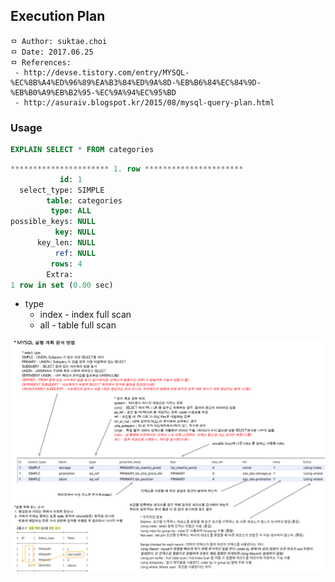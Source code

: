 ## Execution Plan

```
ㅁ Author: suktae.choi
ㅁ Date: 2017.06.25
ㅁ References:
 - http://devse.tistory.com/entry/MYSQL-%EC%8B%A4%ED%96%89%EA%B3%84%ED%9A%8D-%EB%B6%84%EC%84%9D-%EB%B0%A9%EB%B2%95-%EC%9A%94%EC%95%BD
 - http://asuraiv.blogspot.kr/2015/08/mysql-query-plan.html
```

### Usage
```sql
EXPLAIN SELECT * FROM categories
```
```sql
********************** 1. row **********************
           id: 1
  select_type: SIMPLE
        table: categories
         type: ALL
possible_keys: NULL
          key: NULL
      key_len: NULL
          ref: NULL
         rows: 4
        Extra:
1 row in set (0.00 sec)
```

- type
  - index - index full scan
  - all - table full scan

<img src="https://github.com/agongi/study/blob/master/rdbms/execution-plan/images/MySQL-%EC%8B%A4%ED%96%89%EA%B3%84%ED%9A%8D%20%EB%B6%84%EC%84%9D%20%EB%B0%A9%EB%B2%95.png">
